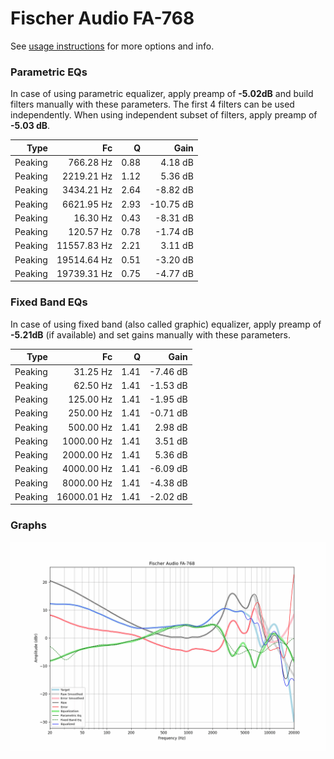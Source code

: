 # Fischer Audio FA-768
See [usage instructions](https://github.com/jaakkopasanen/AutoEq#usage) for more options and info.

### Parametric EQs
In case of using parametric equalizer, apply preamp of **-5.02dB** and build filters manually
with these parameters. The first 4 filters can be used independently.
When using independent subset of filters, apply preamp of **-5.03 dB**.

| Type    | Fc          |    Q | Gain      |
|--------:|------------:|-----:|----------:|
| Peaking | 766.28 Hz   | 0.88 | 4.18 dB   |
| Peaking | 2219.21 Hz  | 1.12 | 5.36 dB   |
| Peaking | 3434.21 Hz  | 2.64 | -8.82 dB  |
| Peaking | 6621.95 Hz  | 2.93 | -10.75 dB |
| Peaking | 16.30 Hz    | 0.43 | -8.31 dB  |
| Peaking | 120.57 Hz   | 0.78 | -1.74 dB  |
| Peaking | 11557.83 Hz | 2.21 | 3.11 dB   |
| Peaking | 19514.64 Hz | 0.51 | -3.20 dB  |
| Peaking | 19739.31 Hz | 0.75 | -4.77 dB  |

### Fixed Band EQs
In case of using fixed band (also called graphic) equalizer, apply preamp of **-5.21dB**
(if available) and set gains manually with these parameters.

| Type    | Fc          |    Q | Gain     |
|--------:|------------:|-----:|---------:|
| Peaking | 31.25 Hz    | 1.41 | -7.46 dB |
| Peaking | 62.50 Hz    | 1.41 | -1.53 dB |
| Peaking | 125.00 Hz   | 1.41 | -1.95 dB |
| Peaking | 250.00 Hz   | 1.41 | -0.71 dB |
| Peaking | 500.00 Hz   | 1.41 | 2.98 dB  |
| Peaking | 1000.00 Hz  | 1.41 | 3.51 dB  |
| Peaking | 2000.00 Hz  | 1.41 | 5.36 dB  |
| Peaking | 4000.00 Hz  | 1.41 | -6.09 dB |
| Peaking | 8000.00 Hz  | 1.41 | -4.38 dB |
| Peaking | 16000.01 Hz | 1.41 | -2.02 dB |

### Graphs
![](./Fischer%20Audio%20FA-768.png)